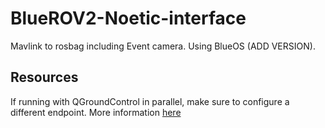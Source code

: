 # BlueROV2-Noetic-interface
Mavlink to rosbag including Event camera. Using BlueOS (ADD VERSION).

## Resources

If running with QGroundControl in parallel, make sure to configure a different endpoint. More information [here](https://docs.bluerobotics.com/ardusub-zola/software/onboard/BlueOS-1.0/advanced-usage/#mavlink-endpoints)
